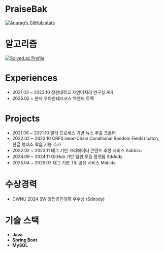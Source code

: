 # PraiseBak

[![Anurag's GitHub stats](https://github-readme-stats.vercel.app/api?username=praisebak)](https://github.com/praisebak/github-readme-stats)

# 알고리즘
[![Solved.ac Profile](http://mazassumnida.wtf/api/v2/generate_badge?boj=praisebak)](https://solved.ac/praisebak/)

# Experiences
- 2021.03 ~ 2022.10 창원대학교 자연어처리 연구실 AIR  
- 2025.02 ~ 현재 우아한테크코스 백엔드 트랙

# Projects
- 2021.06 ~ 2021.10 멀티 프로세스 기반 뉴스 추출 크롤러  
- 2022.02 ~ 2022.10 CRF(Linear-Chain Conditional Random Fields) batch, 한글 형태소 학습 기능 추가  
- 2022.02 ~ 2023.11 태그 기반 크리에이터 콘텐츠 추천 서비스 Aiddoru  
- 2024.09 ~ 2024.11 GitHub 기반 팀원 모집 플랫폼 Sddody  
- 2025.04 ~ 2025.07 태그 기반 TIL 공유 서비스 Matilda  

# 수상경력
- CWNU 2024 SW 창업경진대회 우수상 (Sddody)

# 기술 스택
- **Java**
- **Spring Boot**
- **MySQL**
